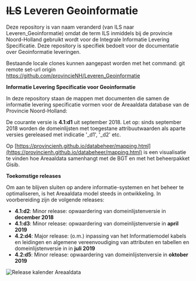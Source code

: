 ~~ILS~~ Leveren Geoinformatie
===

Deze repository is van naam veranderd (van ILS naar Leveren_Geoinformatie) omdat de term ILS inmiddels bij 
de provincie Noord-Holland gebruikt wordt voor de Integrale Informatie Levering Specificatie. Deze repository
is specifiek bedoelt voor de documentatie over Geoinformatie leveringen.

Bestaande locale clones kunnen aangepast worden met het command: git remote set-url origin https://github.com/provincieNH/Leveren_Geoinformatie


__Informatie Levering Specificatie voor Geoinformatie__

In deze repository staan de mappen met documenten die samen de informatie levering specificatie vormen voor de Areaaldata database van de Provincie Noord-Holland:

De courante versie is **4.1:d1** uit september 2018. Let op: sinds september 2018 worden de domeinlijsten met toegestane attribuutwaarden als aparte versies gereleased met indicatie '_d1', '_d2' etc. 


Op [https://provincienh.github.io/databeheer/mapping.html](https://provincienh.github.io/databeheer/mapping.html) is een visualisatie te vinden hoe Areaaldata samenhangt met de BGT en met het beheerpakket Gisib.

__Toekomstige releases__

Om aan te blijven sluiten op andere informatie-systemen en het beheer te optimaliseren, is het Areaaldata model steeds in ontwikkeling. 
In voorbereiding zijn de volgende releases:
* __4.1:d2__: Minor release: opwaardering van domeinlijstenversie in **december 2018**
* __4.1:d3__: Minor release: opwaardering van domeinlijstenversie in **april 2019**
* __4.2:d4__: Major release: (o.m.) inpassing van het Informatiemodel kabels en leidingen en algemene vereenvoudiging van attributen en tabellen en domeinlijstenversie in in **juli 2019**
* __4.2:d5__: Minor release: opwaardering van domeinlijstenversie in **oktober 2019** 


![Release kalender Areaaldata](https://github.com/provincieNH/Leveren_Geoinformatie/blob/master/release_kalender_areaaldata.png)